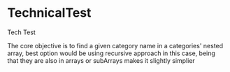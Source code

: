 # TechnicalTest
Tech Test 

The core objective is to find a given category name in a categories' nested array, best option would be using recursive approach in this case, being that they are also in arrays or subArrays makes it slightly simplier
